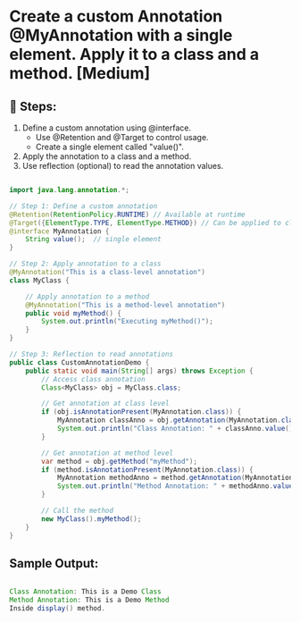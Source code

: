 # Create a custom Annotation @MyAnnotation with a single element. Apply it to a class and a method. [Medium]

## 🔹 Steps:
1. Define a custom annotation using @interface.
   - Use @Retention and @Target to control usage.
   - Create a single element called "value()".
2. Apply the annotation to a class and a method.
3. Use reflection (optional) to read the annotation values.

```java

import java.lang.annotation.*;

// Step 1: Define a custom annotation
@Retention(RetentionPolicy.RUNTIME) // Available at runtime
@Target({ElementType.TYPE, ElementType.METHOD}) // Can be applied to class & method
@interface MyAnnotation {
    String value();  // single element
}

// Step 2: Apply annotation to a class
@MyAnnotation("This is a class-level annotation")
class MyClass {

    // Apply annotation to a method
    @MyAnnotation("This is a method-level annotation")
    public void myMethod() {
        System.out.println("Executing myMethod()");
    }
}

// Step 3: Reflection to read annotations
public class CustomAnnotationDemo {
    public static void main(String[] args) throws Exception {
        // Access class annotation
        Class<MyClass> obj = MyClass.class;

        // Get annotation at class level
        if (obj.isAnnotationPresent(MyAnnotation.class)) {
            MyAnnotation classAnno = obj.getAnnotation(MyAnnotation.class);
            System.out.println("Class Annotation: " + classAnno.value());
        }

        // Get annotation at method level
        var method = obj.getMethod("myMethod");
        if (method.isAnnotationPresent(MyAnnotation.class)) {
            MyAnnotation methodAnno = method.getAnnotation(MyAnnotation.class);
            System.out.println("Method Annotation: " + methodAnno.value());
        }

        // Call the method
        new MyClass().myMethod();
    }
}


```

## Sample Output:

```java

Class Annotation: This is a Demo Class
Method Annotation: This is a Demo Method
Inside display() method.

```
